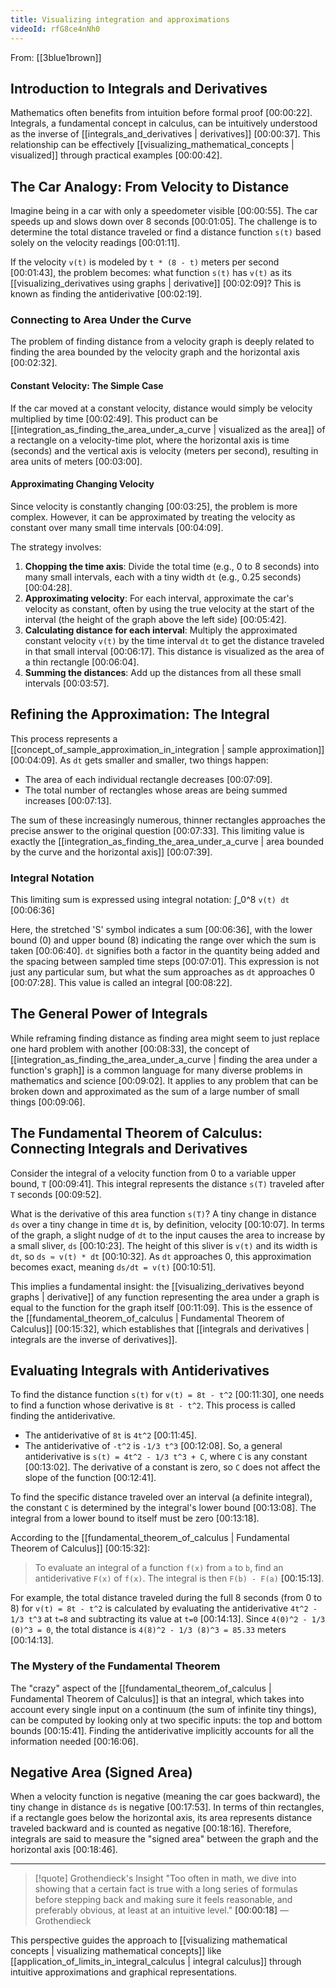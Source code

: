 ```yaml
---
title: Visualizing integration and approximations
videoId: rfG8ce4nNh0
---
```


From: [[3blue1brown]] <br/> 

## Introduction to Integrals and Derivatives
Mathematics often benefits from intuition before formal proof <a class="yt-timestamp" data-t="00:00:22">[00:00:22]</a>. Integrals, a fundamental concept in calculus, can be intuitively understood as the inverse of [[integrals_and_derivatives | derivatives]] <a class="yt-timestamp" data-t="00:00:37">[00:00:37]</a>. This relationship can be effectively [[visualizing_mathematical_concepts | visualized]] through practical examples <a class="yt-timestamp" data-t="00:00:42">[00:00:42]</a>.

## The Car Analogy: From Velocity to Distance
Imagine being in a car with only a speedometer visible <a class="yt-timestamp" data-t="00:00:55">[00:00:55]</a>. The car speeds up and slows down over 8 seconds <a class="yt-timestamp" data-t="00:01:05">[00:01:05]</a>. The challenge is to determine the total distance traveled or find a distance function `s(t)` based solely on the velocity readings <a class="yt-timestamp" data-t="00:01:11">[00:01:11]</a>.

If the velocity `v(t)` is modeled by `t * (8 - t)` meters per second <a class="yt-timestamp" data-t="00:01:43">[00:01:43]</a>, the problem becomes: what function `s(t)` has `v(t)` as its [[visualizing_derivatives using graphs | derivative]] <a class="yt-timestamp" data-t="00:02:09">[00:02:09]</a>? This is known as finding the antiderivative <a class="yt-timestamp" data-t="00:02:19">[00:02:19]</a>.

### Connecting to Area Under the Curve
The problem of finding distance from a velocity graph is deeply related to finding the area bounded by the velocity graph and the horizontal axis <a class="yt-timestamp" data-t="00:02:32">[00:02:32]</a>.

#### Constant Velocity: The Simple Case
If the car moved at a constant velocity, distance would simply be velocity multiplied by time <a class="yt-timestamp" data-t="00:02:49">[00:02:49]</a>. This product can be [[integration_as_finding_the_area_under_a_curve | visualized as the area]] of a rectangle on a velocity-time plot, where the horizontal axis is time (seconds) and the vertical axis is velocity (meters per second), resulting in area units of meters <a class="yt-timestamp" data-t="00:03:00">[00:03:00]</a>.

#### Approximating Changing Velocity
Since velocity is constantly changing <a class="yt-timestamp" data-t="00:03:25">[00:03:25]</a>, the problem is more complex. However, it can be approximated by treating the velocity as constant over many small time intervals <a class="yt-timestamp" data-t="00:04:09">[00:04:09]</a>.

The strategy involves:
1.  **Chopping the time axis**: Divide the total time (e.g., 0 to 8 seconds) into many small intervals, each with a tiny width `dt` (e.g., 0.25 seconds) <a class="yt-timestamp" data-t="00:04:28">[00:04:28]</a>.
2.  **Approximating velocity**: For each interval, approximate the car's velocity as constant, often by using the true velocity at the start of the interval (the height of the graph above the left side) <a class="yt-timestamp" data-t="00:05:42">[00:05:42]</a>.
3.  **Calculating distance for each interval**: Multiply the approximated constant velocity `v(t)` by the time interval `dt` to get the distance traveled in that small interval <a class="yt-timestamp" data-t="00:06:17">[00:06:17]</a>. This distance is visualized as the area of a thin rectangle <a class="yt-timestamp" data-t="00:06:04">[00:06:04]</a>.
4.  **Summing the distances**: Add up the distances from all these small intervals <a class="yt-timestamp" data-t="00:03:57">[00:03:57]</a>.

## Refining the Approximation: The Integral
This process represents a [[concept_of_sample_approximation_in_integration | sample approximation]] <a class="yt-timestamp" data-t="00:04:09">[00:04:09]</a>. As `dt` gets smaller and smaller, two things happen:
*   The area of each individual rectangle decreases <a class="yt-timestamp" data-t="00:07:09">[00:07:09]</a>.
*   The total number of rectangles whose areas are being summed increases <a class="yt-timestamp" data-t="00:07:13">[00:07:13]</a>.

The sum of these increasingly numerous, thinner rectangles approaches the precise answer to the original question <a class="yt-timestamp" data-t="00:07:33">[00:07:33]</a>. This limiting value is exactly the [[integration_as_finding_the_area_under_a_curve | area bounded by the curve and the horizontal axis]] <a class="yt-timestamp" data-t="00:07:39">[00:07:39]</a>.

### Integral Notation
This limiting sum is expressed using integral notation:
∫_0^8 `v(t) dt` <a class="yt-timestamp" data-t="00:06:36">[00:06:36]</a>

Here, the stretched 'S' symbol indicates a sum <a class="yt-timestamp" data-t="00:06:36">[00:06:36]</a>, with the lower bound (0) and upper bound (8) indicating the range over which the sum is taken <a class="yt-timestamp" data-t="00:06:40">[00:06:40]</a>. `dt` signifies both a factor in the quantity being added and the spacing between sampled time steps <a class="yt-timestamp" data-t="00:07:01">[00:07:01]</a>. This expression is not just any particular sum, but what the sum approaches as `dt` approaches 0 <a class="yt-timestamp" data-t="00:07:28">[00:07:28]</a>. This value is called an integral <a class="yt-timestamp" data-t="00:08:22">[00:08:22]</a>.

## The General Power of Integrals
While reframing finding distance as finding area might seem to just replace one hard problem with another <a class="yt-timestamp" data-t="00:08:33">[00:08:33]</a>, the concept of [[integration_as_finding_the_area_under_a_curve | finding the area under a function's graph]] is a common language for many diverse problems in mathematics and science <a class="yt-timestamp" data-t="00:09:02">[00:09:02]</a>. It applies to any problem that can be broken down and approximated as the sum of a large number of small things <a class="yt-timestamp" data-t="00:09:06">[00:09:06]</a>.

## The Fundamental Theorem of Calculus: Connecting Integrals and Derivatives
Consider the integral of a velocity function from 0 to a variable upper bound, `T` <a class="yt-timestamp" data-t="00:09:41">[00:09:41]</a>. This integral represents the distance `s(T)` traveled after `T` seconds <a class="yt-timestamp" data-t="00:09:52">[00:09:52]</a>.

What is the derivative of this area function `s(T)`? A tiny change in distance `ds` over a tiny change in time `dt` is, by definition, velocity <a class="yt-timestamp" data-t="00:10:07">[00:10:07]</a>. In terms of the graph, a slight nudge of `dt` to the input causes the area to increase by a small sliver, `ds` <a class="yt-timestamp" data-t="00:10:23">[00:10:23]</a>. The height of this sliver is `v(t)` and its width is `dt`, so `ds ≈ v(t) * dt` <a class="yt-timestamp" data-t="00:10:32">[00:10:32]</a>. As `dt` approaches 0, this approximation becomes exact, meaning `ds/dt = v(t)` <a class="yt-timestamp" data-t="00:10:51">[00:10:51]</a>.

This implies a fundamental insight: the [[visualizing_derivatives beyond graphs | derivative]] of any function representing the area under a graph is equal to the function for the graph itself <a class="yt-timestamp" data-t="00:11:09">[00:11:09]</a>. This is the essence of the [[fundamental_theorem_of_calculus | Fundamental Theorem of Calculus]] <a class="yt-timestamp" data-t="00:15:32">[00:15:32]</a>, which establishes that [[integrals and derivatives | integrals are the inverse of derivatives]].

## Evaluating Integrals with Antiderivatives
To find the distance function `s(t)` for `v(t) = 8t - t^2` <a class="yt-timestamp" data-t="00:11:30">[00:11:30]</a>, one needs to find a function whose derivative is `8t - t^2`. This process is called finding the antiderivative.
*   The antiderivative of `8t` is `4t^2` <a class="yt-timestamp" data-t="00:11:45">[00:11:45]</a>.
*   The antiderivative of `-t^2` is `-1/3 t^3` <a class="yt-timestamp" data-t="00:12:08">[00:12:08]</a>.
So, a general antiderivative is `s(t) = 4t^2 - 1/3 t^3 + C`, where `C` is any constant <a class="yt-timestamp" data-t="00:13:02">[00:13:02]</a>. The derivative of a constant is zero, so `C` does not affect the slope of the function <a class="yt-timestamp" data-t="00:12:41">[00:12:41]</a>.

To find the specific distance traveled over an interval (a definite integral), the constant `C` is determined by the integral's lower bound <a class="yt-timestamp" data-t="00:13:08">[00:13:08]</a>. The integral from a lower bound to itself must be zero <a class="yt-timestamp" data-t="00:13:18">[00:13:18]</a>.

According to the [[fundamental_theorem_of_calculus | Fundamental Theorem of Calculus]] <a class="yt-timestamp" data-t="00:15:32">[00:15:32]</a>:
> To evaluate an integral of a function `f(x)` from `a` to `b`, find an antiderivative `F(x)` of `f(x)`. The integral is then `F(b) - F(a)` <a class="yt-timestamp" data-t="00:15:13">[00:15:13]</a>.

For example, the total distance traveled during the full 8 seconds (from 0 to 8) for `v(t) = 8t - t^2` is calculated by evaluating the antiderivative `4t^2 - 1/3 t^3` at `t=8` and subtracting its value at `t=0` <a class="yt-timestamp" data-t="00:14:13">[00:14:13]</a>. Since `4(0)^2 - 1/3 (0)^3 = 0`, the total distance is `4(8)^2 - 1/3 (8)^3 = 85.33` meters <a class="yt-timestamp" data-t="00:14:13">[00:14:13]</a>.

### The Mystery of the Fundamental Theorem
The "crazy" aspect of the [[fundamental_theorem_of_calculus | Fundamental Theorem of Calculus]] is that an integral, which takes into account every single input on a continuum (the sum of infinite tiny things), can be computed by looking only at two specific inputs: the top and bottom bounds <a class="yt-timestamp" data-t="00:15:41">[00:15:41]</a>. Finding the antiderivative implicitly accounts for all the information needed <a class="yt-timestamp" data-t="00:16:06">[00:16:06]</a>.

## Negative Area (Signed Area)
When a velocity function is negative (meaning the car goes backward), the tiny change in distance `ds` is negative <a class="yt-timestamp" data-t="00:17:53">[00:17:53]</a>. In terms of thin rectangles, if a rectangle goes below the horizontal axis, its area represents distance traveled backward and is counted as negative <a class="yt-timestamp" data-t="00:18:16">[00:18:16]</a>. Therefore, integrals are said to measure the "signed area" between the graph and the horizontal axis <a class="yt-timestamp" data-t="00:18:46">[00:18:46]</a>.

<hr/>

> [!quote] Grothendieck's Insight
> "Too often in math, we dive into showing that a certain fact is true with a long series of formulas before stepping back and making sure it feels reasonable, and preferably obvious, at least at an intuitive level." <a class="yt-timestamp" data-t="00:00:18">[00:00:18]</a>
> — Grothendieck

This perspective guides the approach to [[visualizing mathematical concepts | visualizing mathematical concepts]] like [[application_of_limits_in_integral_calculus | integral calculus]] through intuitive approximations and graphical representations.